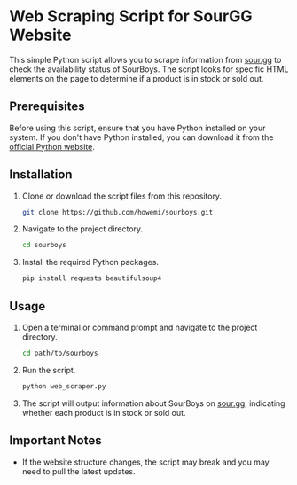 # Web Scraping Script for SourGG Website

This simple Python script allows you to scrape information from
[sour.gg](https://sour.gg) to check the availability status of SourBoys. The
script looks for specific HTML elements on the page to determine if a product
is in stock or sold out.

## Prerequisites

Before using this script, ensure that you have Python installed on your system.
If you don't have Python installed, you can download it from the [official
Python website](https://www.python.org/downloads/).

## Installation

1. Clone or download the script files from this repository.

    ```bash
    git clone https://github.com/howemi/sourboys.git
    ```

2. Navigate to the project directory.

    ```bash
    cd sourboys
    ```

3. Install the required Python packages.

    ```bash
    pip install requests beautifulsoup4
    ```

## Usage

1. Open a terminal or command prompt and navigate to the project directory.

    ```bash
    cd path/to/sourboys
    ```

2. Run the script.

    ```bash
    python web_scraper.py
    ```

3. The script will output information about SourBoys on
   [sour.gg](https://sour.gg), indicating whether each product is in stock or
   sold out.

## Important Notes

- If the website structure changes, the script may break and you may need to
  pull the latest updates.
